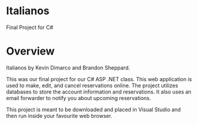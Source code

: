 # Italianos
Final Project for C#

# Overview
Italianos by Kevin Dimarco and Brandon Sheppard. 

This was our final project for our C# ASP .NET class. This web application is used to make, edit, and cancel reservations online. The project utilizes databases to store the account information and reservations. It also uses an email forwarder to notify you about upcoming reservations. 

This project is meant to be downloaded and placed in Visual Studio and then run inside your favourite web browser.  
